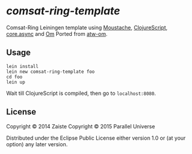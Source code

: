 # _comsat-ring-template_

Comsat-Ring Leiningen template using [Moustache](https://github.com/cgrand/moustache), [ClojureScript](https://github.com/clojure/clojurescript), [core.async](https://github.com/clojure/core.async) and [Om](https://github.com/swannodette/om)
Ported from [atw-om](https://github.com/zaiste/atw-om).

## Usage

```
lein install
lein new comsat-ring-template foo
cd foo
lein up
```

Wait till ClojureScript is compiled, then go to `localhost:8080`.

## License

Copyright © 2014 Zaiste
Copyright © 2015 Parallel Universe

Distributed under the Eclipse Public License either version 1.0 or (at
your option) any later version.
